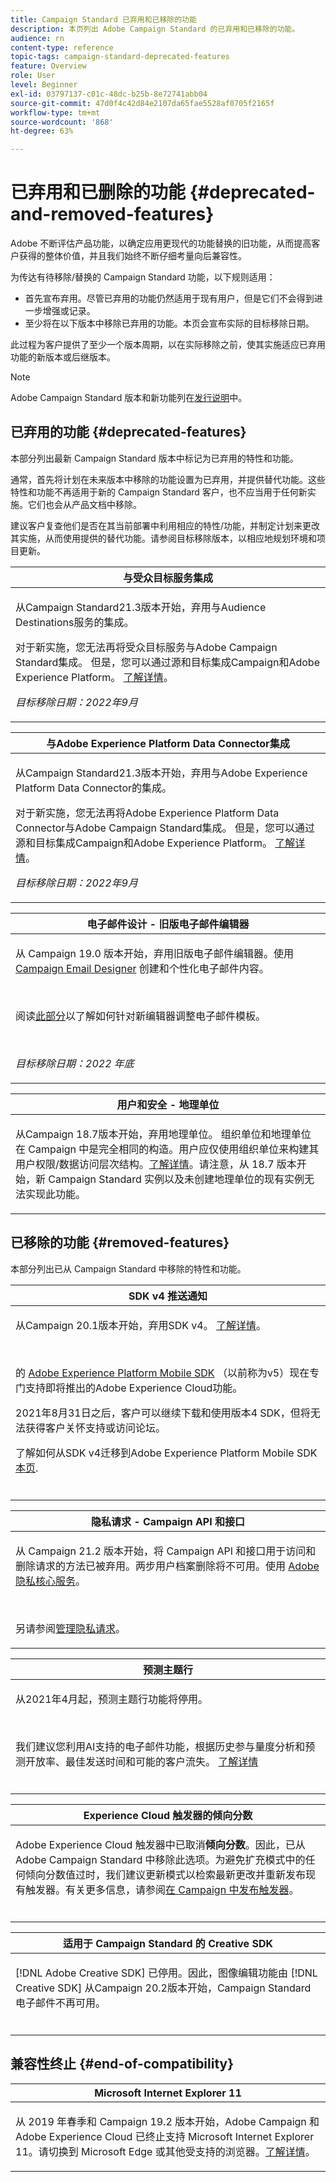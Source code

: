 ```yaml
---
title: Campaign Standard 已弃用和已移除的功能
description: 本页列出 Adobe Campaign Standard 的已弃用和已移除的功能。
audience: rn
content-type: reference
topic-tags: campaign-standard-deprecated-features
feature: Overview
role: User
level: Beginner
exl-id: 03797137-c01c-48dc-b25b-8e72741abb04
source-git-commit: 47d0f4c42d84e2107da65fae5528af0705f2165f
workflow-type: tm+mt
source-wordcount: '868'
ht-degree: 63%

---
```


# 已弃用和已删除的功能 {#deprecated-and-removed-features}

Adobe 不断评估产品功能，以确定应用更现代的功能替换的旧功能，从而提高客户获得的整体价值，并且我们始终不断仔细考量向后兼容性。

为传达有待移除/替换的 Campaign Standard 功能，以下规则适用：

* 首先宣布弃用。尽管已弃用的功能仍然适用于现有用户，但是它们不会得到进一步增强或记录。
* 至少将在以下版本中移除已弃用的功能。本页会宣布实际的目标移除日期。

此过程为客户提供了至少一个版本周期，以在实际移除之前，使其实施适应已弃用功能的新版本或后继版本。

>[!NOTE]
>Adobe Campaign Standard 版本和新功能列在[发行说明](../../rn/using/release-notes.md)中。


## 已弃用的功能 {#deprecated-features}

本部分列出最新 Campaign Standard 版本中标记为已弃用的特性和功能。

通常，首先将计划在未来版本中移除的功能设置为已弃用，并提供替代功能。这些特性和功能不再适用于新的 Campaign Standard 客户，也不应当用于任何新实施。它们也会从产品文档中移除。

建议客户复查他们是否在其当前部署中利用相应的特性/功能，并制定计划来更改其实施，从而使用提供的替代功能。请参阅目标移除版本，以相应地规划环境和项目更新。

<table> 
 <thead> 
  <tr> 
   <th> <strong>与受众目标服务集成</strong><br /> </th> 
  </tr> 
 </thead> 
 <tbody> 
  <tr> 
   <td> <p> 从Campaign Standard21.3版本开始，弃用与Audience Destinations服务的集成。 </p>
   <p>对于新实施，您无法再将受众目标服务与Adobe Campaign Standard集成。 但是，您可以通过源和目标集成Campaign和Adobe Experience Platform。 <a href="https://experienceleague.adobe.com/docs/campaign-standard/using/integrating-with-adobe-cloud/adobe-experience-platform/aep-sources-destinations/get-started-sources-destinations.html?lang=en">了解详情</a>。</p>
     <em>目标移除日期：2022年9月</em></p>
     </td> 
  </tr> 
 </tbody> 
</table>

<table> 
 <thead> 
  <tr> 
   <th> <strong>与Adobe Experience Platform Data Connector集成</strong><br /> </th> 
  </tr> 
 </thead> 
 <tbody> 
  <tr> 
   <td> <p> 从Campaign Standard21.3版本开始，弃用与Adobe Experience Platform Data Connector的集成。 </p>
   <p>对于新实施，您无法再将Adobe Experience Platform Data Connector与Adobe Campaign Standard集成。 但是，您可以通过源和目标集成Campaign和Adobe Experience Platform。 <a href="https://experienceleague.adobe.com/docs/campaign-standard/using/integrating-with-adobe-cloud/adobe-experience-platform/aep-sources-destinations/get-started-sources-destinations.html?lang=en">了解详情</a>。</p>
     <em>目标移除日期：2022年9月</em></p>
     </td> 
  </tr> 
 </tbody> 
</table>


<table> 
 <thead> 
  <tr> 
   <th> <strong>电子邮件设计 - 旧版电子邮件编辑器</strong><br /> </th> 
  </tr> 
 </thead> 
 <tbody> 
  <tr> 
   <td> <p>从 Campaign 19.0 版本开始，弃用旧版电子邮件编辑器。使用 <a href="https://experienceleague.adobe.com/docs/campaign-standard/using/designing-content/designing-content-in-adobe-campaign.html">Campaign Email Designer</a> 创建和个性化电子邮件内容。 </p></br>
   <p>阅读<a href="https://experienceleague.adobe.com/docs/campaign-standard/using/designing-content/building-email-content/using-existing-content.html">此部分</a>以了解如何针对新编辑器调整电子邮件模板。</p></br>
  <p> 
  <em>目标移除日期：2022 年底</em></p>
   </td> 
  </tr> 
 </tbody> 
</table>

<table> 
 <thead> 
  <tr> 
   <th> <strong>用户和安全 - 地理单位</strong><br /> </th> 
  </tr> 
 </thead> 
 <tbody> 
  <tr> 
   <td> <p>从Campaign 18.7版本开始，弃用地理单位。 组织单位和地理单位在 Campaign 中是完全相同的构造。用户应仅使用组织单位来构建其用户权限/数据访问层次结构。<a href="https://experienceleague.adobe.com/docs/campaign-standard/using/administrating/users-and-security/organizational-units.html?lang=zh-Hans#administrating">了解详情</a>。请注意，从 18.7 版本开始，新 Campaign Standard 实例以及未创建地理单位的现有实例无法实现此功能。</p>
   </td> 
  </tr> 
 </tbody> 
</table>

## 已移除的功能 {#removed-features}

本部分列出已从 Campaign Standard 中移除的特性和功能。



<table> 
 <thead> 
  <tr> 
   <th> <strong>SDK v4 推送通知</strong><br /> </th> 
  </tr> 
 </thead> 
 <tbody> 
  <tr> 
   <td> <p> 从Campaign 20.1版本开始，弃用SDK v4。 <a href="https://aep-sdks.gitbook.io/docs/version-4-sdk-end-of-support-faq">了解详情</a>。</p><br/>
   <p>的 <a href="Https://aep-sdks.gitbook.io/docs/">Adobe Experience Platform Mobile SDK</a> （以前称为v5）现在专门支持即将推出的Adobe Experience Cloud功能。</p>
   <p>2021年8月31日之后，客户可以继续下载和使用版本4 SDK，但将无法获得客户关怀支持或访问论坛。</p>
   <p>了解如何从SDK v4迁移到Adobe Experience Platform Mobile SDK <a href="https://experienceleague.adobe.com/docs/campaign-standard/using/administrating/configuring-mobile/sdkv4-migration.html">本页</a>.</p></br>
     </td> 
  </tr> 
 </tbody> 
</table>

<table> 
 <thead> 
  <tr> 
   <th> <strong>隐私请求 - Campaign API 和接口</strong><br /> </th> 
  </tr> 
 </thead> 
 <tbody> 
  <tr> 
   <td> <p>从 Campaign 21.2 版本开始，将 Campaign API 和接口用于访问和删除请求的方法已被弃用。两步用户档案删除将不可用。使用 <a href="https://developer.adobe.com/experience-platform-apis/references/privacy-service">Adobe 隐私核心服务</a>。</p></br>
   <p>另请参阅<a href="https://experienceleague.adobe.com/docs/campaign-standard/using/getting-started/privacy/privacy-requests.html?lang=zh-Hans">管理隐私请求</a>。</p>
  </td> 
  </tr> 
 </tbody> 
</table>

<table> 
 <thead> 
 <tr> 
   <th> <strong>预测主题行</strong><br /> </th> 
  </tr> 
 </thead> 
 <tbody> 
  <tr> 
   <td> <p> 从2021年4月起，预测主题行功能将停用。</p><br/>
   <p>我们建议您利用AI支持的电子邮件功能，根据历史参与量度分析和预测开放率、最佳发送时间和可能的客户流失。 <a href="https://experienceleague.adobe.com/docs/campaign-standard/using/testing-and-sending/preparing-and-testing-messages/predictive.html">了解详情</a></p></br>
     </td> 
  </tr> 
  </tbody> 
</table>

<table> 
 <thead> 
  <tr> 
   <th> <strong>Experience Cloud 触发器的倾向分数</strong><br /> </th> 
  </tr> 
 </thead> 
 <tbody> 
  <tr> 
   <td> <p>Adobe Experience Cloud 触发器中已取消<b>倾向分数</b>。因此，已从 Adobe Campaign Standard 中移除此选项。为避免扩充模式中的任何倾向分数值过时，我们建议更新模式以检索最新更改并重新发布现有触发器。有关更多信息，请参阅<a href="https://experienceleague.adobe.com/docs/campaign-standard/using/integrating-with-adobe-cloud/working-with-campaign-and-triggers/using-triggers-in-campaign.html">在 Campaign 中发布触发器</a>。
</p></br>
   </td> 
  </tr> 
 </tbody> 
</table>

<table> 
 <thead> 
  <tr> 
   <th> <strong>适用于 Campaign Standard 的 Creative SDK</strong><br /> </th> 
  </tr> 
 </thead> 
 <tbody> 
  <tr> 
   <td> <p>[!DNL Adobe Creative SDK]  已停用。因此，图像编辑功能由 [!DNL Creative SDK] 从Campaign 20.2版本开始，Campaign Standard电子邮件不再可用。</p></br>
   </td> 
  </tr> 
 </tbody> 
</table>

## 兼容性终止 {#end-of-compatibility}

<table> 
 <thead> 
  <tr> 
   <th> <strong>Microsoft Internet Explorer 11</strong><br /> </th> 
  </tr> 
 </thead> 
 <tbody> 
  <tr> 
   <td> <p>从 2019 年春季和 Campaign 19.2 版本开始，Adobe Campaign 和 Adobe Experience Cloud 已终止支持 Microsoft Internet Explorer 11。请切换到 Microsoft Edge 或其他受支持的浏览器。<a href="https://experienceleague.adobe.com/docs/campaign-standard/using/administrating/about-configuration-guidelines.html">了解详情</a>。</p>
   </td> 
  </tr> 
 </tbody> 
</table>
